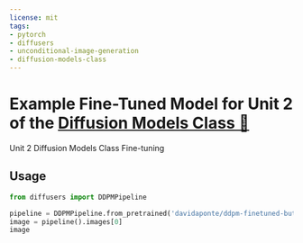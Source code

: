 ```yaml
---
license: mit
tags:
- pytorch
- diffusers
- unconditional-image-generation
- diffusion-models-class
---
```


# Example Fine-Tuned Model for Unit 2 of the [Diffusion Models Class 🧨](https://github.com/huggingface/diffusion-models-class)

Unit 2 Diffusion Models Class Fine-tuning

## Usage

```python
from diffusers import DDPMPipeline

pipeline = DDPMPipeline.from_pretrained('davidaponte/ddpm-finetuned-butterflies-2epochs')
image = pipeline().images[0]
image
```
